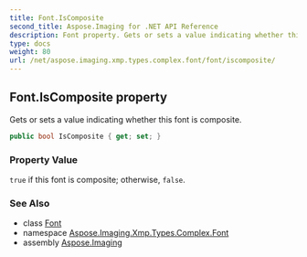 ```yaml
---
title: Font.IsComposite
second_title: Aspose.Imaging for .NET API Reference
description: Font property. Gets or sets a value indicating whether this font is composite
type: docs
weight: 80
url: /net/aspose.imaging.xmp.types.complex.font/font/iscomposite/
---
```

## Font.IsComposite property

Gets or sets a value indicating whether this font is composite.

```csharp
public bool IsComposite { get; set; }
```

### Property Value

`true` if this font is composite; otherwise, `false`.

### See Also

* class [Font](../)
* namespace [Aspose.Imaging.Xmp.Types.Complex.Font](../../font/)
* assembly [Aspose.Imaging](../../../)


